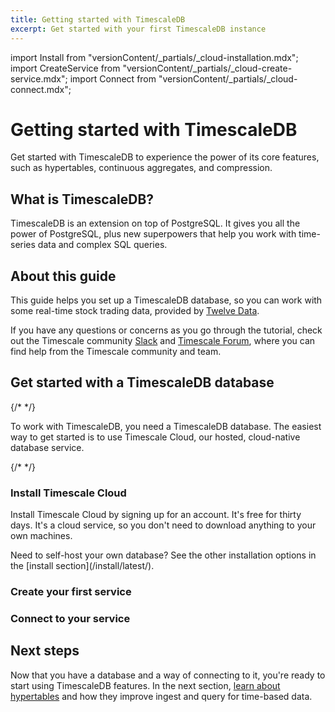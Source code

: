 ```yaml
---
title: Getting started with TimescaleDB
excerpt: Get started with your first TimescaleDB instance
---
```


import Install from "versionContent/_partials/_cloud-installation.mdx";
import CreateService from "versionContent/_partials/_cloud-create-service.mdx";
import Connect from "versionContent/_partials/_cloud-connect.mdx";

# Getting started with TimescaleDB

Get started with TimescaleDB to experience the power of its core features, such
as hypertables, continuous aggregates, and compression.

## What is TimescaleDB?

TimescaleDB is an extension on top of PostgreSQL. It gives you all the power of
PostgreSQL, plus new superpowers that help you work with time-series data and
complex SQL queries.

## About this guide

This guide helps you set up a TimescaleDB database, so you can work with some
real-time stock trading data, provided by [Twelve Data][twelve-data].

If you have any questions or concerns as you go through the tutorial, check out
the Timescale community [Slack][slack] and [Timescale Forum][forum], where you
can find help from the Timescale community and team.

## Get started with a TimescaleDB database

{/* <!-- vale Google.We = NO --> */}

To work with TimescaleDB, you need a TimescaleDB database. The easiest way to
get started is to use Timescale Cloud, our hosted, cloud-native database
service.

{/* <!-- vale Google.We = YES --> */}

### Install Timescale Cloud

Install Timescale Cloud by signing up for an account. It's free for thirty days.
It's a cloud service, so you don't need to download anything to your own
machines.

<highlight type="note">
Need to self-host your own database? See the other installation options in the
[install section](/install/latest/).
</highlight>

<Install />

### Create your first service

<CreateService demoData={false} />

### Connect to your service

<Connect />

## Next steps

Now that you have a database and a way of connecting to it, you're ready to
start using TimescaleDB features. In the next section, [learn about
hypertables][gsg-hypertables] and how they improve ingest and query for
time-based data.

[forum]: https://www.timescale.com/forum
[gsg-hypertables]: /getting-started/:currentVersion:/create-hypertable/
[slack]: https://slack.timescale.com/
[twelve-data]: https://twelvedata.com/
